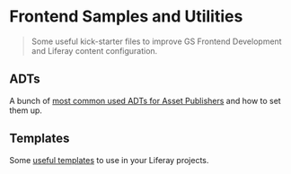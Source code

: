 # Frontend Samples and Utilities

> Some useful kick-starter files to improve GS Frontend Development and Liferay content configuration.

## ADTs

A bunch of [most common used ADTs for Asset Publishers]() and how to set them up.

## Templates

Some [useful templates]() to use in your Liferay projects.
